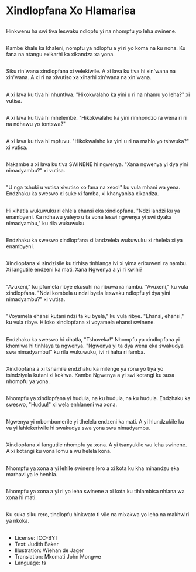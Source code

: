 # Xindlopfana Xo Hlamarisa

##
Hinkwenu ha swi tiva leswaku ndlopfu yi na nhompfu yo leha swinene.

##
Kambe khale ka khaleni, nompfu ya ndlopfu a yi ri yo koma na ku nona. Ku fana na ntangu exikarhi ka xikandza xa yona.

##
Siku rin'wana xindlopfana xi velekiwile. A xi lava ku tiva hi xin'wana na xin'wana. A xi ri na xivutiso xa xiharhi xin'wana na xin'wana.

##
A xi lava ku tiva hi nhuntlwa. "Hikokwalaho ka yini u ri na nhamu yo leha?" xi vutisa.

##
A xi lava ku tiva hi mhelembe. "Hikokwalaho ka yini rimhondzo ra wena ri ri na ndhawu yo tontswa?"

##
A xi lava ku tiva hi mpfuvu. "Hikokwalaho ka yini u ri na mahlo yo tshwuka?" xi vutisa.

##
Nakambe a xi lava ku tiva SWINENE hi ngwenya. "Xana ngwenya yi dya yini nimadyambu?" xi vutisa.

##
"U nga tshuki u vutisa xivutiso xo fana na xexo!" ku vula mhani wa yena. Endzhaku ka sweswo xi suke xi famba, xi khanyanisa xikandza.

##
Hi xihatla wukuwuku ri ehlela ehansi eka xindlopfana. "Ndzi landzi ku ya enambyeni. Ka ndhawu yaleyo u ta vona leswi ngwenya yi swi dyaka nimadyambu," ku rila wukuwuku.

##
Endzhaku ka sweswo xindlopfana xi landzelela wukuwuku xi rhelela xi ya enambyeni.

##
Xindlopfana xi sindzisile ku tirhisa tinhlanga ivi xi yima eribuweni ra nambu. Xi langutile endzeni ka mati. Xana Ngwenya a yi ri kwihi?

##
"Avuxeni," ku pfumela ribye ekusuhi na ribuwa ra nambu. "Avuxeni," ku vula xindlopfana. "Ndzi kombela u ndzi byela leswaku ndlopfu yi dya yini nimadyambu?" xi vutisa.

##
"Voyamela ehansi kutani ndzi ta ku byela," ku vula ribye. "Ehansi, ehansi," ku vula ribye. Hiloko xindlopfana xi voyamela ehansi swinene.

##
Endzhaku ka sweswo hi xihatla, "Tshoveka!" Nhompfu ya xindlopfana yi khomiwa hi tinhlaya ta ngwenya. "Ngwenya yi ta dya wena eka swakudya swa nimadyambu!" ku rila wukuwuku, ivi ri haha ri famba.

##
Xindlopfana a xi tshamile endzhaku ka milenge ya rona yo tiya yo tsindziyela kutani xi kokiwa. Kambe Ngwenya a yi swi kotangi ku susa nhompfu ya yona.

##
Nhompfu ya xindlopfana yi hudula, na ku hudula, na ku hudula. Endzhaku ka sweswo, "Huduu!" xi wela enhlaneni wa xona.

##
Ngwenya yi mbombomerile yi tlhelela endzeni ka mati. A yi hlundzukile ku va yi lahlekeriwile hi swakudya swa yona swa nimadyambu.

##
Xindlopfana xi langutile nhompfu ya xona. A yi tsanyukile wu leha swinene. A xi kotangi ku vona lomu a wu helela kona.

##
Nhompfu ya xona a yi lehile swinene lero a xi kota ku kha mihandzu eka marhavi ya le henhla.

##
Nhompfu ya xona a yi ri yo leha swinene a xi kota ku tihlambisa nhlana wa xona hi mati.

##
Ku suka siku rero, tindlopfu hinkwato ti vile na mixakwa yo leha na makhwiri ya nkoka.

##
* License: [CC-BY]
* Text: Judith Baker
* Illustration: Wiehan de Jager
* Translation: Mkomati John Mongwe
* Language: ts
